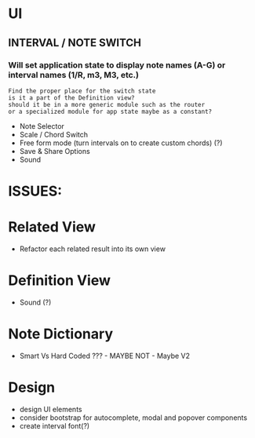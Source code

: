 # UI

##  INTERVAL / NOTE SWITCH
### Will set application state to display note names (A-G) or interval names (1/R, m3, M3, etc.)

    Find the proper place for the switch state
    is it a part of the Definition view?
    should it be in a more generic module such as the router
    or a specialized module for app state maybe as a constant?

- Note Selector
- Scale / Chord Switch
- Free form mode (turn intervals on to create custom chords) (?)
- Save & Share Options
- Sound


# ISSUES:


# Related View
- Refactor each related result into its own view

# Definition View
- Sound (?)

# Note Dictionary
- Smart Vs Hard Coded ??? - MAYBE NOT - Maybe V2

# Design
- design UI elements
- consider bootstrap for autocomplete, modal and popover components
- create interval font(?)